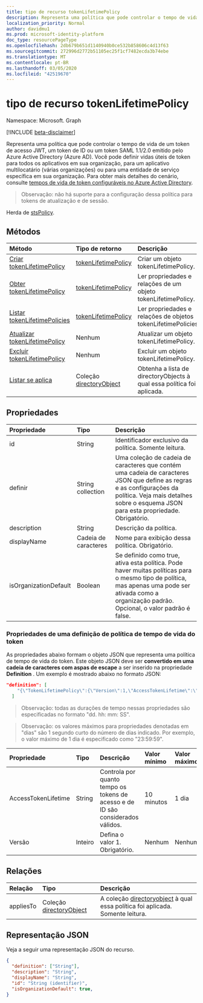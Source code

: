 ```yaml
---
title: tipo de recurso tokenLifetimePolicy
description: Representa uma política que pode controlar o tempo de vida de um token de acesso emitido pelo Azure Active Directory.
localization_priority: Normal
author: davidmu1
ms.prod: microsoft-identity-platform
doc_type: resourcePageType
ms.openlocfilehash: 2db679b651d1140940b0ce532b858606c4d13f63
ms.sourcegitcommit: 272996d2772b51105ec25f1cf7482ecda3b74ebe
ms.translationtype: MT
ms.contentlocale: pt-BR
ms.lasthandoff: 03/05/2020
ms.locfileid: "42519670"
---
```

# <a name="tokenlifetimepolicy-resource-type"></a>tipo de recurso tokenLifetimePolicy

Namespace: Microsoft. Graph

[!INCLUDE [beta-disclaimer](../../includes/beta-disclaimer.md)]

Representa uma política que pode controlar o tempo de vida de um token de acesso JWT, um token de ID ou um token SAML 1.1/2.0 emitido pelo Azure Active Directory (Azure AD). Você pode definir vidas úteis de token para todos os aplicativos em sua organização, para um aplicativo multilocatário (várias organizações) ou para uma entidade de serviço específica em sua organização.  Para obter mais detalhes do cenário, consulte [tempos de vida de token configuráveis no Azure Active Directory](https://docs.microsoft.com/azure/active-directory/develop/active-directory-configurable-token-lifetimes).

>Observação: não há suporte para a configuração dessa política para tokens de atualização e de sessão.

Herda de [stsPolicy](stsPolicy.md).

## <a name="methods"></a>Métodos

| Método       | Tipo de retorno | Descrição |
|:-------------|:------------|:------------|
| [Criar tokenLifetimePolicy](../api/tokenlifetimepolicy-post-tokenlifetimepolicies.md) | [tokenLifetimePolicy](tokenlifetimepolicy.md) | Criar um objeto tokenLifetimePolicy. |
| [Obter tokenLifetimePolicy](../api/tokenlifetimepolicy-get.md) | [tokenLifetimePolicy](tokenlifetimepolicy.md) | Ler propriedades e relações de um objeto tokenLifetimePolicy. |
| [Listar tokenLifetimePolicies](../api/tokenlifetimepolicy-list.md) | [tokenLifetimePolicy](tokenlifetimepolicy.md) | Ler propriedades e relações de objetos tokenLifetimePolicies. |
| [Atualizar tokenLifetimePolicy](../api/tokenlifetimepolicy-update.md) | Nenhum | Atualizar um objeto tokenLifetimePolicy. |
| [Excluir tokenLifetimePolicy](../api/tokenlifetimepolicy-delete.md) | Nenhum | Excluir um objeto tokenLifetimePolicy. |
| [Listar se aplica](../api/tokenlifetimepolicy-list-appliesto.md) | Coleção [directoryObject](directoryobject.md) | Obtenha a lista de directoryObjects à qual essa política foi aplicada. |

## <a name="properties"></a>Propriedades

| Propriedade     | Tipo        | Descrição |
|:-------------|:------------|:------------|
|id|String| Identificador exclusivo da política. Somente leitura.|
|definir|String collection| Uma coleção de cadeia de caracteres que contém uma cadeia de caracteres JSON que define as regras e as configurações da política. Veja mais detalhes sobre o esquema JSON para esta propriedade. Obrigatório.|
|description|String| Descrição da política.|
|displayName|Cadeia de caracteres| Nome para exibição dessa política. Obrigatório.|
|isOrganizationDefault|Boolean|Se definido como true, ativa esta política. Pode haver muitas políticas para o mesmo tipo de política, mas apenas uma pode ser ativada como a organização padrão. Opcional, o valor padrão é false.|


### <a name="properties-of-a-token-lifetime-policy-definition"></a>Propriedades de uma definição de política de tempo de vida do token
As propriedades abaixo formam o objeto JSON que representa uma política de tempo de vida do token. Este objeto JSON deve ser **convertido em uma cadeia de caracteres com aspas de escape** a ser inserido na propriedade **Definition** . Um exemplo é mostrado abaixo no formato JSON:

<!-- {
  "blockType": "ignored"
}-->
``` json
"definition": [
    "{\"TokenLifetimePolicy\":{\"Version\":1,\"AccessTokenLifetime\":\"8:00:00\"}}"
  ]
```

>Observação: todas as durações de tempo nessas propriedades são especificadas no formato "dd. hh: mm: SS".

>Observação: os valores máximos para propriedades denotadas em "dias" são 1 segundo curto do número de dias indicado. Por exemplo, o valor máximo de 1 dia é especificado como "23:59:59".

| Propriedade     | Tipo   |Descrição| Valor mínimo | Valor máximo | Valor padrão|
|:---------------|:--------|:----------|:--------|:--------|:----|
|AccessTokenLifetime|String|Controla por quanto tempo os tokens de acesso e de ID são considerados válidos.|10 minutos|1 dia|1 hora|
|Versão|Inteiro|Defina o valor 1. Obrigatório.|Nenhum|Nenhum|Nenhum|

## <a name="relationships"></a>Relações

| Relação | Tipo        | Descrição |
|:-------------|:------------|:------------|
|appliesTo|Coleção [directoryObject](directoryobject.md)| A coleção [directoryobject](directoryObject.md) à qual essa política foi aplicada. Somente leitura.|

## <a name="json-representation"></a>Representação JSON

Veja a seguir uma representação JSON do recurso.

<!-- {
  "blockType": "resource",
  "optionalProperties": [

  ],
  "@odata.type": "microsoft.graph.tokenLifetimePolicy",
  "baseType": "",
  "keyProperty": "id"
}-->

```json
{
  "definition": ["String"],
  "description": "String",
  "displayName": "String",
  "id": "String (identifier)",
  "isOrganizationDefault": true,
}
```

<!-- uuid: 16cd6b66-4b1a-43a1-adaf-3a886856ed98
2019-02-04 14:57:30 UTC -->
<!-- {
  "type": "#page.annotation",
  "description": "tokenLifetimePolicy resource",
  "keywords": "",
  "section": "documentation",
  "tocPath": ""
}-->
